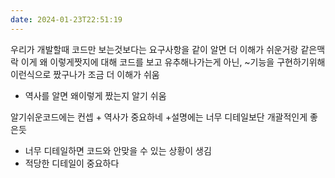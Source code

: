 ```yaml
---
date: 2024-01-23T22:51:19
---
```

우리가 개발할때 코드만 보는것보다는 요구사항을 같이 알면 더 이해가 쉬운거랑 같은맥락
이게 왜 이렇게짯지에 대해 코드를 보고 유추해나가는게 아닌, ~기능을 구현하기위해 이런식으로 짰구나가 조금 더 이해가 쉬움
+ 역사를 알면 왜이렇게 짰는지 알기 쉬움

알기쉬운코드에는 컨셉 + 역사가 중요하네
+설명에는 너무 디테일보단 개괄적인게 좋은듯
 - 너무 디테일하면 코드와 안맞을 수 있는 상황이 생김
 - 적당한 디테일이 중요하다